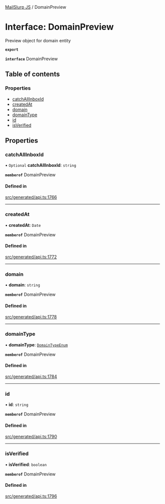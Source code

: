[MailSlurp JS](../README.md) / DomainPreview

# Interface: DomainPreview

Preview object for domain entity

**`export`**

**`interface`** DomainPreview

## Table of contents

### Properties

- [catchAllInboxId](DomainPreview.md#catchallinboxid)
- [createdAt](DomainPreview.md#createdat)
- [domain](DomainPreview.md#domain)
- [domainType](DomainPreview.md#domaintype)
- [id](DomainPreview.md#id)
- [isVerified](DomainPreview.md#isverified)

## Properties

### catchAllInboxId

• `Optional` **catchAllInboxId**: `string`

**`memberof`** DomainPreview

#### Defined in

[src/generated/api.ts:1766](https://github.com/mailslurp/mailslurp-client/blob/5a5ba59/src/generated/api.ts#L1766)

___

### createdAt

• **createdAt**: `Date`

**`memberof`** DomainPreview

#### Defined in

[src/generated/api.ts:1772](https://github.com/mailslurp/mailslurp-client/blob/5a5ba59/src/generated/api.ts#L1772)

___

### domain

• **domain**: `string`

**`memberof`** DomainPreview

#### Defined in

[src/generated/api.ts:1778](https://github.com/mailslurp/mailslurp-client/blob/5a5ba59/src/generated/api.ts#L1778)

___

### domainType

• **domainType**: [`DomainTypeEnum`](../enums/DomainPreview.DomainTypeEnum.md)

**`memberof`** DomainPreview

#### Defined in

[src/generated/api.ts:1784](https://github.com/mailslurp/mailslurp-client/blob/5a5ba59/src/generated/api.ts#L1784)

___

### id

• **id**: `string`

**`memberof`** DomainPreview

#### Defined in

[src/generated/api.ts:1790](https://github.com/mailslurp/mailslurp-client/blob/5a5ba59/src/generated/api.ts#L1790)

___

### isVerified

• **isVerified**: `boolean`

**`memberof`** DomainPreview

#### Defined in

[src/generated/api.ts:1796](https://github.com/mailslurp/mailslurp-client/blob/5a5ba59/src/generated/api.ts#L1796)
